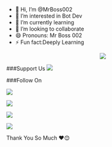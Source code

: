 - 👋 Hi, I’m @MrBoss002
- 👀 I’m interested in Bot Dev
- 🌱 I’m currently learning
- 💞️ I’m looking to collaborate 
- 😄 Pronouns: Mr Boss 002
- ⚡ Fun fact:Deeply Learning


<p align="center">
<a href="https://t.me/MrBoss002"><img src="http://graph.org/file/dc965ccd94c1e78d3c201.jpg" /></a>
</p>

<!---
MrBoss002/MrBoss002 is a ✨ special ✨ repository because its `README.md` (this file) appears on your GitHub profile.
You can click the Preview link to take a look at your changes.
--->

###Support Us
<a href="https://t.me/Mallu_Hub_TG"><img src="https://img.shields.io/badge/Telegram-Join%20Telegram%20Group-blue.svg?logo=telegram"></a>

###Follow On
<p align="left">
<a href="https://github.com/MrBoss002"><img src="https://img.shields.io/badge/GitHub-Follow%20on%20GitHub-inactive.svg?logo=github"></a>
</p>
<p align="left">
<a href="https://twitter.com/MrBoss___002"><img src="https://img.shields.io/badge/Twitter-Follow%20on%20Twitter-informational.svg?logo=twitter"></a>
</p>
<p align="left">
<a href="https://t.me/Mallu_Hub"><img src="https://img.shields.io/badge/Facebook-Follow%20on%20Facebook-blue.svg?logo=facebook"></a>
</p>
<p align="left">
<a href="https://instagram.com/Mr_Boss_002_"><img src="https://img.shields.io/badge/Instagram-Follow%20on%20Instagram-important.svg?logo=instagram"></a>
</p>

Thank You So Much ♥️😊
